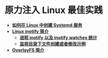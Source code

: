 原力注入 Linux 最佳实践
=========================

- [**如何在 Linux 中创建 Systemd 服务**](Systemd_Service_Creation_Guide.md)
- [**Linux inotify 简介**](What_is_inotify.md)
	- [**进程 inotify 以及 inotify watches 统计**](inotify_stat.sh)
	- [**监视目录下文件创建或者修改示例**](inotify_monitor_path.sh)
- [**OverlayFS 简介**](OverlayFS.md)
